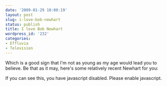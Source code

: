 ```yaml
---
date: '2009-01-29 10:00:19'
layout: post
slug: i-love-bob-newhart
status: publish
title: I love Bob Newhart
wordpress_id: '232'
categories:
- Effluvia
- Television
---
```


Which is a good sign that I'm not as young as my age would lead you to believe.  Be that as it may, here's some relatively recent Newhart for you:



If you can see this, you have javascript disabled. Please enable javascript.




